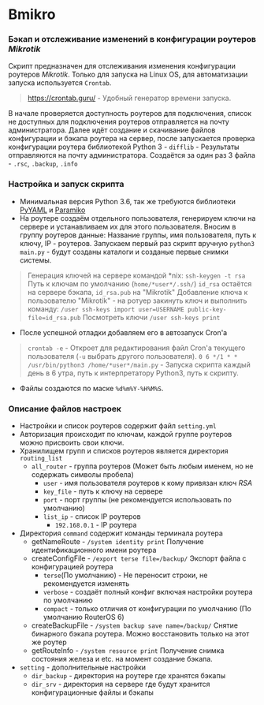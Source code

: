# Bmikro
### Бэкап и отслеживание изменений в конфигурации роутеров *Mikrotik*
Скрипт предназначен для отслеживания изменения конфигурации роутеров *Mikrotik*. Только для запуска на Linux OS, для автоматизации запуска используется `Crontab`. 
> https://crontab.guru/ - Удобный генератор времени запуска.

В начале проверяется доступность роутеров для подключения, список не доступных для подключения роутеров отправляется на 
почту администратора. Далее идёт создание и скачивание файлов конфигурации и бэкапа роутера на сервер, после запускается 
проверка конфигурации роутера библиотекой Python 3 - `difflib` - Результаты отправляются на почту администратора.
Создаётся за один раз 3 файла - `.rsc`, `.backup`, `.info`

### Настройка и запуск скрипта
* Минимальная версия Python 3.6, так же требуются библиотеки [PyYAML](https://pypi.org/project/PyYAML/) и [Paramiko](http://www.paramiko.org/installing.html)
* На роутере создаём отдельного пользователя, генерируем ключи на сервере и устанавливаем их для этого пользователя. 
Вносим в группу роутеров данные: Название группы, имя пользователя, путь к ключу, IP - роутеров. Запускаем первый раз скрипт вручную
`python3 main.py` - будут созданы каталоги и созданые первые снимки системы.
> Генерация ключей на сервере командой *nix: `ssh-keygen -t rsa` Путь к ключам по умолчанию (`home/*user*/.ssh/`) `id_rsa` остаётся на сервере бэкапа, `id_rsa.pub` на "Mikrotik"
Добавление ключа к пользователю "Mikrotik" - на ротуер закинуть ключ и выполнить команду:
`/user ssh-keys import user=USERNAME public-key-file=id_rsa.pub`
Посмотреть ключи `/user ssh-keys print`
* После успешной отладки добавляем его в автозапуск Cron'a
> `crontab -e` - Откроет для редактирования файл Cron'a текущего пользователя (`-u` выбрать другого пользователя).
`0 6 */1 * * /usr/bin/python3 /home/*user*/main.py` - Запуска скрипта каждый день в 6 утра, путь к интерпретатору Python3, путь к скрипту.
* Файлы создаются по маске `%d%m%Y-%H%M%S`.

### Описание файлов настроек 
* Настройки и список роутеров содержит файл `setting.yml`
* Авторизация происходит по ключам, каждой группе роутеров можно присвоить свои ключи. 
* Хранилищем групп и списков роутеров является директория `routing_list` 
  * `all_router` - группа роутеров (Может быть любым именем, но не содержать символы пробела)
    * `user` - имя пользователя роутеров к кому привязан ключ *RSA*
    * `key_file` - путь к ключу на сервере
    * `port` - порт группы (не рекомендуется использовать по умолчанию)
    * `list_ip` - список IP роутеров
      * `192.168.0.1` - IP роутера
* Директория `command` содержит команды терминала роутера
  * getNameRoute - `/system identity print` Получение идентификационного имени роутера
  * createConfigFile - `/export terse file=/backup/` Экспорт файла с конфигурацией роутера
    * `terse`(По умолчанию) - Не переносит строки, не рекомендуется изменять
    * `verbose` - создаёт полный конфиг включая настройки роутера по умолчанию 
    * `compact` - только отличия от конфигурации по умолчанию (По умолчанию RouterOS 6)
  * createBackupFile - `/system backup save name=/backup/` Снятие бинарного бэкапа роутера. Можно восстановить только на этот же роутер
  * getRouteInfo - `/system resource print` Получение снимка состояния железа и etc. на момент создание бэкапа.
* `setting` - дополнительные настройки
  * `dir_backup` - директория на роутере где хранятся бэкапы
  * `dir_srv` - директория на сервере где будут хранится конфигурационные файлы и бэкапы
